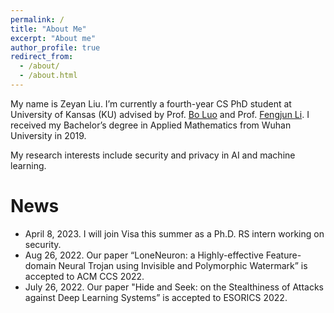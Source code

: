 ```yaml
---
permalink: /
title: "About Me"
excerpt: "About me"
author_profile: true
redirect_from: 
  - /about/
  - /about.html
---
```


My name is Zeyan Liu. I’m currently a fourth-year CS PhD student at University of Kansas (KU) advised by Prof. [Bo Luo](http://www.ittc.ku.edu/~bluo/) and Prof. [Fengjun Li](http://www.ittc.ku.edu/~fli/index.html). I received my Bachelor’s degree in Applied Mathematics from Wuhan University in 2019. 

My research interests include security and privacy in AI and machine learning.

News
======
* April 8, 2023. I will join Visa this summer as a Ph.D. RS intern working on security.
* Aug 26, 2022. Our paper “LoneNeuron: a Highly-effective Feature-domain Neural Trojan using Invisible and Polymorphic Watermark” is accepted to ACM CCS 2022.
* July 26, 2022. Our paper "Hide and Seek: on the Stealthiness of Attacks against Deep Learning Systems” is accepted to ESORICS 2022.
